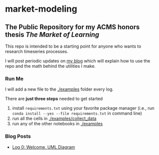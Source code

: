 # market-modeling

## The Public Repository for my ACMS honors thesis *The Market of Learning*

This repo is intended to be a starting point for anyone who wants to research timeseries processes.

I will post periodic updates on [my blog](https://medium.com/@krishna-saxena) which will explain how to use the repo and the math behind the utilities I make.

### Run Me
I will add a new file to the [./examples](https://github.com/Krishna-Saxena/market-modeling/tree/main/examples) folder every log.

There are **just three steps** needed to get started 

1. install `requirements.txt` using your favorite package manager (i.e., run `conda install --yes --file requirements.txt` in command line)
2. run all the cells in [./examples/collect_data](https://github.com/Krishna-Saxena/market-modeling/tree/main/examples/collect_data.ipynb)
3. run any of the other notebooks in [./examples](https://github.com/Krishna-Saxena/market-modeling/tree/main/examples)

### Blog Posts
- [Log 0: Welcome, UML Diagram](https://medium.com/@krishna-saxena/the-market-of-learning-86cc81201315)